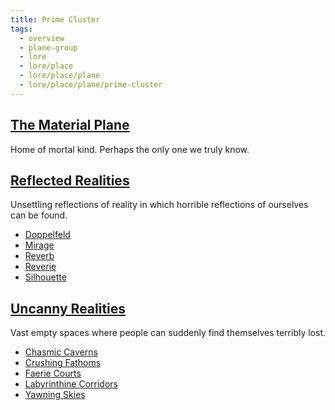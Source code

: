 ```yaml
---
title: Prime Cluster
tags:
  - overview
  - plane-group
  - lore
  - lore/place
  - lore/place/plane
  - lore/place/plane/prime-cluster
---
```


## [The Material Plane](material.md)

Home of mortal kind. Perhaps the only one we truly know.

## [Reflected Realities](reflected-reality/index.md)

Unsettling reflections of reality in which horrible reflections of ourselves can be found.

- [Doppelfeld](reflected-reality/doppelfeld.md)
- [Mirage](reflected-reality/mirage.md)
- [Reverb](reflected-reality/reverb.md)
- [Reverie](reflected-reality/reverie.md)
- [Silhouette](reflected-reality/silhouette.md)

## [Uncanny Realities](uncanny-reality/index.md)

Vast empty spaces where people can suddenly find themselves terribly lost.

- [Chasmic Caverns](uncanny-reality/chasmic-caverns.md)
- [Crushing Fathoms](uncanny-reality/crushing-fathoms.md)
- [Faerie Courts](uncanny-reality/faerie-courts.md)
- [Labyrinthine Corridors](uncanny-reality/labyrinthine-corridors.md)
- [Yawning Skies](uncanny-reality/yawning-skies.md)
